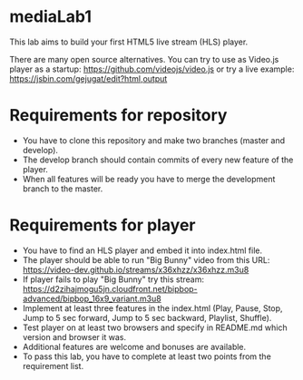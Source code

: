 # mediaLab1

This lab aims to build your first HTML5 live stream (HLS) player.

There are many open source alternatives. You can try to use as Video.js player as a startup: https://github.com/videojs/video.js
or try a live example: https://jsbin.com/gejugat/edit?html,output

# Requirements for repository
  - You have to clone this repository and make two branches (master and develop).
  - The develop branch should contain commits of every new feature of the player.
  - When all features will be ready you have to merge the development branch to the master.

# Requirements for player
  - You have to find an HLS player and embed it into index.html file.
  - The player should be able to run "Big Bunny" video from this URL: https://video-dev.github.io/streams/x36xhzz/x36xhzz.m3u8
  - If player fails to play "Big Bunny" try this stream: https://d2zihajmogu5jn.cloudfront.net/bipbop-advanced/bipbop_16x9_variant.m3u8
  - Implement at least three features in the index.html (Play, Pause, Stop, Jump to 5 sec forward, Jump to 5 sec backward, Playlist, Shuffle).
  - Test player on at least two browsers and specify in README.md which version and browser it was.
  - Additional features are welcome and bonuses are available.
  - To pass this lab, you have to complete at least two points from the requirement list.
